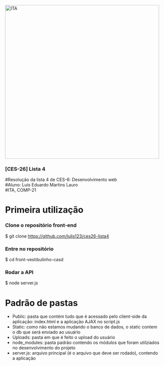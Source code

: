 <img alt="ITA" title="#front-vestibulinho-casd" src="https://logodownload.org/wp-content/uploads/2018/01/ita-logo.png" width="500px" />

### [CES-26] Lista 4
#Resolução da lista 4 de CES-6: Desenvolvimento web\
#Aluno: Luís Eduardo Martins Lauro\
#ITA, COMP-21

# Primeira utilização
### Clone o repositório front-end
$ git clone https://github.com/lulis123/ces26-lista4
### Entre no repositório
$ cd front-vestibulinho-casd
### Rodar a API
$ node server.js

# Padrão de pastas
- Public: pasta que contém tudo que é acessado pelo client-side da aplicação: index.html e a aplicação AJAX no script.js
- Static: como não estamos mudando o banco de dados, o static contem o db que será enviado ao usuário
- Uploads: pasta em que é feito o upload do usuário
- node_modules: pasta padrão contendo os módulos que foram utilziados no desenvolvimento do projeto
- server.js: arquivo principal (é o arquivo que deve ser rodado), contendo a aplicação
